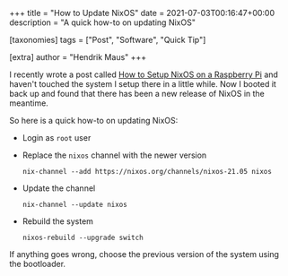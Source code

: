 +++
title = "How to Update NixOS"
date = 2021-07-03T00:16:47+00:00
description = "A quick how-to on updating NixOS"

[taxonomies]
tags = ["Post", "Software", "Quick Tip"]

[extra]
author = "Hendrik Maus"
+++

I recently wrote a post called [How to Setup NixOS on a Raspberry Pi](@/setup-nixos-on-a-raspberry-pi/index.md) and haven't touched the system I setup there in a little while. Now I booted it back up and found that there has been a new release of NixOS in the meantime.

So here is a quick how-to on updating NixOS:

- Login as `root` user
- Replace the `nixos` channel with the newer version

  ```shell
  nix-channel --add https://nixos.org/channels/nixos-21.05 nixos
  ```
- Update the channel

  ```shell
  nix-channel --update nixos
  ```
- Rebuild the system

   ```shell
   nixos-rebuild --upgrade switch
   ```
If anything goes wrong, choose the previous version of the system using the bootloader.

